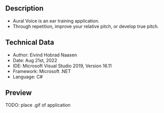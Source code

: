 ## Description
- Aural Voice is an ear training application.
- Through repetition, improve your relative pitch, or develop true pitch.

## Technical Data
- Author: Eivind Hobrad Naasen
- Date: Aug 21st, 2022
- IDE: Microsoft Visual Studio 2019, Version 16.11
- Framework: Microsoft .NET
- Language: C#

## Preview
TODO: place .gif of application
